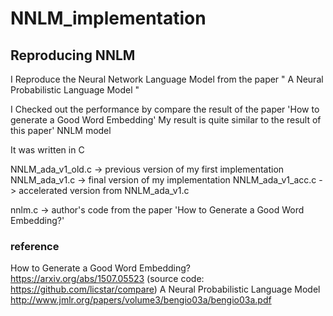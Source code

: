 # NNLM_implementation

## Reproducing NNLM 
I Reproduce the Neural Network Language Model from the paper " A Neural Probabilistic Language Model "



I Checked out the performance by compare the result of the paper 'How to generate a Good Word Embedding'
My result is quite similar to the result of this paper' NNLM model 



It was written in C 

NNLM_ada_v1_old.c   -> previous version of my first implementation 
NNLM_ada_v1.c       -> final version of my implementation
NNLM_ada_v1_acc.c   -> accelerated version from NNLM_ada_v1.c 

nnlm.c  -> author's code from the paper 'How to Generate a Good Word Embedding?'


### reference
How to Generate a Good Word Embedding?
https://arxiv.org/abs/1507.05523
(source code: https://github.com/licstar/compare)
A Neural Probabilistic Language Model
http://www.jmlr.org/papers/volume3/bengio03a/bengio03a.pdf


